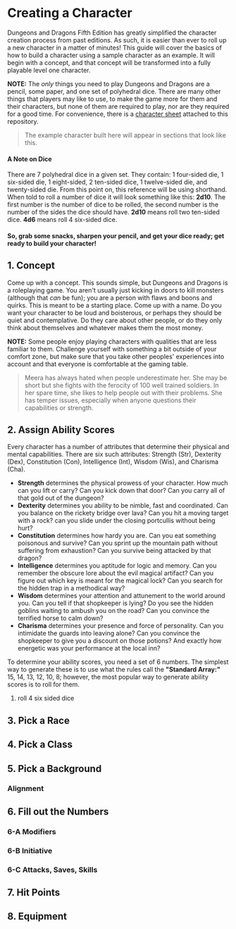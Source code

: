 # Creating a Character
Dungeons and Dragons Fifth Edition has greatly simplified the character creation process from past editions. As such, it is easier than ever to roll up a new character in a matter of minutes! This guide will cover the basics of how to build a character using a sample character as an example. It will begin with a concept, and that concept will be transformed into a fully playable level one character.  

**NOTE:** The _only_ things you need to play Dungeons and Dragons are a pencil, some paper, and one set of polyhedral dice. There are many other things that players may like to use, to make the game more for them and their characters, but none of them are required to play, nor are they required for a good time. For convenience, there is a [character sheet](./5eCharacterSheetPrintVersion.pdf) attached to this repository.  
> The example character built here will appear in sections that look like this.

#### A Note on Dice
There are 7 polyhedral dice in a given set. They contain: 1 four-sided die, 1 six-sided die, 1 eight-sided, 2 ten-sided dice, 1 twelve-sided die, and twenty-sided die. From this point on, this reference will be using shorthand. When told to roll a number of dice it will look something like this: **2d10**. The first number is the number of dice to be rolled, the second number is the number of the sides the dice should have. **2d10** means roll two ten-sided dice. **4d6** means roll 4 six-sided dice.

#### So, grab some snacks, sharpen your pencil, and get your dice ready; get ready to build your character!

## 1. Concept
Come up with a concept. This sounds simple, but Dungeons and Dragons is a roleplaying game. You aren't usually just kicking in doors to kill monsters (although that _can_ be fun); you are a person with flaws and boons and quirks. This is meant to be a starting place. Come up with a name. Do you want your character to be loud and boisterous, or perhaps they should be quiet and contemplative. Do they care about other people, or do they only think about themselves and whatever makes them the most money.  

**NOTE:** Some people enjoy playing characters with qualities that are less familiar to them. Challenge yourself with something a bit outside of your comfort zone, but make sure that you take other peoples' experiences into account and that everyone is comfortable at the gaming table.
> Meera has always hated when people underestimate her. She may be short but she fights with the ferocity of 100 well trained soldiers. In her spare time, she likes to help people out with their problems. She has temper issues, especially when anyone questions their capabilities or strength.

## 2. Assign Ability Scores
Every character has a number of attributes that determine their physical and mental capabilities. There are six such attributes: Strength (Str), Dexterity (Dex), Constitution (Con), Intelligence (Int), Wisdom (Wis), and Charisma (Cha).
* **Strength** determines the physical prowess of your character. How much can you lift or carry? Can you kick down that door? Can you carry all of that gold out of the dungeon?
* **Dexterity** determines you ability to be nimble, fast and coordinated. Can you balance on the rickety bridge over lava? Can you hit a moving target with a rock? can you slide under the closing portcullis without being hurt?
* **Constitution** determines how hardy you are. Can you eat something poisonous and survive? Can you sprint up the mountain path without suffering from exhaustion? Can you survive being attacked by that dragon?
* **Intelligence** determines you aptitude for logic and memory. Can you remember the obscure lore about the evil magical artifact? Can you figure out which key is meant for the magical lock? Can you search for the hidden trap in a methodical way?
* **Wisdom** determines your attention and attunement to the world around you. Can you tell if that shopkeeper is lying? Do you see the hidden goblins waiting to ambush you on the road? Can you convince the terrified horse to calm down?
* **Charisma** determines your presence and force of personality. Can you intimidate the guards into leaving alone? Can you convince the shopkeeper to give you a discount on those potions? And exactly how energetic was your performance at the local inn?

To determine your ability scores, you need a set of 6 numbers. The simplest way to generate these is to use what the rules call the **"Standard Array:"** 15, 14, 13, 12, 10, 8; however, the most popular way to generate ability scores is to roll for them.
1. roll 4 six sided dice

## 3. Pick a Race

## 4. Pick a Class

## 5. Pick a Background
### Alignment

## 6. Fill out the Numbers

### 6-A Modifiers

### 6-B Initiative

### 6-C Attacks, Saves, Skills

## 7. Hit Points

## 8. Equipment
